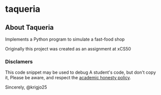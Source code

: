 # taqueria

## About Taqueria

Implements a Python program to simulate a fast-food shop

Originally this project was created as an assignment at xCS50



###  Disclamers

This code snippet may be used to debug
A student's code, but don't copy it,
Please be aware, and respect the [academic honesty policy](https://cs50.harvard.edu/x/2023/honesty/).

Sincerely,
@krigjo25

